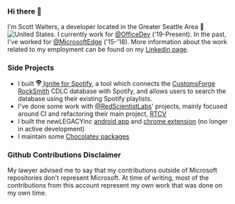 ### Hi there 👋

I'm Scott Walters, a developer located in the Greater Seattle Area 🌲<img width="13" height="13" alt="United States" src="https://github.githubassets.com/images/icons/emoji/unicode/1f1fa-1f1f8.png?v8">. I currently work for [@OfficeDev](https://github.com/OfficeDev) ('19-Present). In the past, I've worked for [@MicrosoftEdge](https://github.com/MicrosoftEdge) ('15-'18). More information about the work related to my employment can be found on my [Linkedin page](https://linkedin.com/in/scowalt).

### Side Projects

 - I built [<img width="13" height="13" src="res/ignite-for-spotify-icon.png" alt="Ignite for Spotify Logo"> Ignite for Spotify](https://ignite-for-spotify.scowalt.com/), a tool which connects the [CustomsForge](https://customsforge.com/) [RockSmith](https://rocksmith.ubisoft.com/rocksmith/en-us/home/) CDLC database with Spotify, and allows users to search the database using their existing Spotify playlists.
 - I've done some work with [@RedScientistLabs](https://github.com/redscientistlabs)' projects, mainly focused around CI and refactoring their main project, [RTCV](https://github.com/redscientistlabs/RTCV)
 - I built the newLEGACYinc [android app](https://play.google.com/store/apps/details?id=com.scowalt.newlegacyincapp&hl=en_US&gl=US) and [chrome extension](https://chrome.google.com/webstore/detail/newlegacyinc/ejmobeklchnhloamlgdaklmcebhfboab?hl=en-US) (no longer in active development)
 - I maintain some [Chocolatey packages](https://chocolatey.org/profiles/scowalt)

### Github Contributions Disclaimer

My lawyer advised me to say that my contributions outside of Microsoft repositories don't represent Microsoft. At time of writing, most of the contributions from this account represent my own work that was done on my own time.

<!--
**scowalt/scowalt** is a ✨ _special_ ✨ repository because its `README.md` (this file) appears on your GitHub profile.

Here are some ideas to get you started:

- 🔭 I’m currently working on ...
- 🌱 I’m currently learning ...
- 👯 I’m looking to collaborate on ...
- 🤔 I’m looking for help with ...
- 💬 Ask me about ...
- 📫 How to reach me: ...
- 😄 Pronouns: ...
- ⚡ Fun fact: ...
-->
